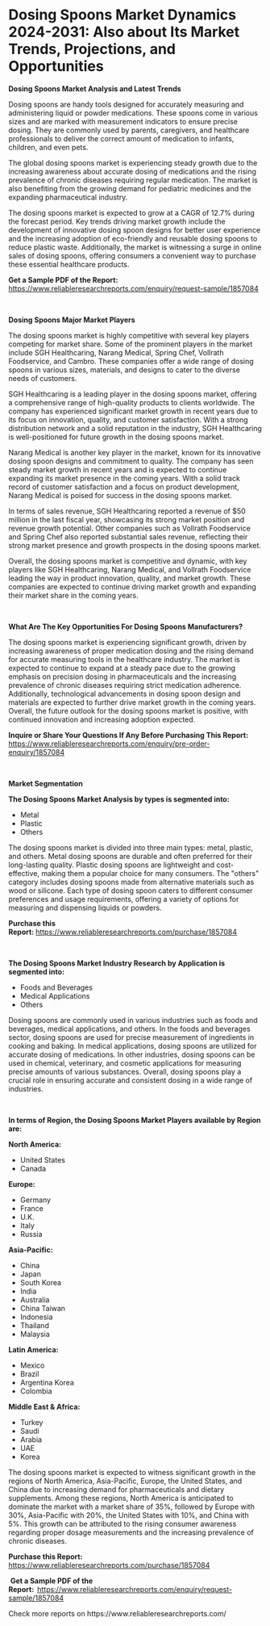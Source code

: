 <p><h1>Dosing Spoons Market Dynamics 2024-2031: Also about Its Market Trends, Projections, and Opportunities</h1></p><p><strong>Dosing Spoons Market Analysis and Latest Trends</strong></p>
<p><p>Dosing spoons are handy tools designed for accurately measuring and administering liquid or powder medications. These spoons come in various sizes and are marked with measurement indicators to ensure precise dosing. They are commonly used by parents, caregivers, and healthcare professionals to deliver the correct amount of medication to infants, children, and even pets.</p><p>The global dosing spoons market is experiencing steady growth due to the increasing awareness about accurate dosing of medications and the rising prevalence of chronic diseases requiring regular medication. The market is also benefiting from the growing demand for pediatric medicines and the expanding pharmaceutical industry.</p><p>The dosing spoons market is expected to grow at a CAGR of 12.7% during the forecast period. Key trends driving market growth include the development of innovative dosing spoon designs for better user experience and the increasing adoption of eco-friendly and reusable dosing spoons to reduce plastic waste. Additionally, the market is witnessing a surge in online sales of dosing spoons, offering consumers a convenient way to purchase these essential healthcare products.</p></p>
<p><strong>Get a Sample PDF of the Report:&nbsp;</strong> <a href="https://www.reliableresearchreports.com/enquiry/request-sample/1857084">https://www.reliableresearchreports.com/enquiry/request-sample/1857084</a></p>
<p>&nbsp;</p>
<p><strong>Dosing Spoons Major Market Players</strong></p>
<p><p>The dosing spoons market is highly competitive with several key players competing for market share. Some of the prominent players in the market include SGH Healthcaring, Narang Medical, Spring Chef, Vollrath Foodservice, and Cambro. These companies offer a wide range of dosing spoons in various sizes, materials, and designs to cater to the diverse needs of customers.</p><p>SGH Healthcaring is a leading player in the dosing spoons market, offering a comprehensive range of high-quality products to clients worldwide. The company has experienced significant market growth in recent years due to its focus on innovation, quality, and customer satisfaction. With a strong distribution network and a solid reputation in the industry, SGH Healthcaring is well-positioned for future growth in the dosing spoons market.</p><p>Narang Medical is another key player in the market, known for its innovative dosing spoon designs and commitment to quality. The company has seen steady market growth in recent years and is expected to continue expanding its market presence in the coming years. With a solid track record of customer satisfaction and a focus on product development, Narang Medical is poised for success in the dosing spoons market.</p><p>In terms of sales revenue, SGH Healthcaring reported a revenue of $50 million in the last fiscal year, showcasing its strong market position and revenue growth potential. Other companies such as Vollrath Foodservice and Spring Chef also reported substantial sales revenue, reflecting their strong market presence and growth prospects in the dosing spoons market.</p><p>Overall, the dosing spoons market is competitive and dynamic, with key players like SGH Healthcaring, Narang Medical, and Vollrath Foodservice leading the way in product innovation, quality, and market growth. These companies are expected to continue driving market growth and expanding their market share in the coming years.</p></p>
<p>&nbsp;</p>
<p><strong>What Are The Key Opportunities For Dosing Spoons Manufacturers?</strong></p>
<p><p>The dosing spoons market is experiencing significant growth, driven by increasing awareness of proper medication dosing and the rising demand for accurate measuring tools in the healthcare industry. The market is expected to continue to expand at a steady pace due to the growing emphasis on precision dosing in pharmaceuticals and the increasing prevalence of chronic diseases requiring strict medication adherence. Additionally, technological advancements in dosing spoon design and materials are expected to further drive market growth in the coming years. Overall, the future outlook for the dosing spoons market is positive, with continued innovation and increasing adoption expected.</p></p>
<p><strong>Inquire or Share Your Questions If Any Before Purchasing This Report:</strong> <a href="https://www.reliableresearchreports.com/enquiry/pre-order-enquiry/1857084">https://www.reliableresearchreports.com/enquiry/pre-order-enquiry/1857084</a></p>
<p>&nbsp;</p>
<p><strong>Market Segmentation</strong></p>
<p><strong>The Dosing Spoons Market Analysis by types is segmented into:</strong></p>
<p><ul><li>Metal</li><li>Plastic</li><li>Others</li></ul></p>
<p><p>The dosing spoons market is divided into three main types: metal, plastic, and others. Metal dosing spoons are durable and often preferred for their long-lasting quality. Plastic dosing spoons are lightweight and cost-effective, making them a popular choice for many consumers. The "others" category includes dosing spoons made from alternative materials such as wood or silicone. Each type of dosing spoon caters to different consumer preferences and usage requirements, offering a variety of options for measuring and dispensing liquids or powders.</p></p>
<p><strong>Purchase this Report:&nbsp;</strong><a href="https://www.reliableresearchreports.com/purchase/1857084">https://www.reliableresearchreports.com/purchase/1857084</a></p>
<p>&nbsp;</p>
<p><strong>The Dosing Spoons Market Industry Research by Application is segmented into:</strong></p>
<p><ul><li>Foods and Beverages</li><li>Medical Applications</li><li>Others</li></ul></p>
<p><p>Dosing spoons are commonly used in various industries such as foods and beverages, medical applications, and others. In the foods and beverages sector, dosing spoons are used for precise measurement of ingredients in cooking and baking. In medical applications, dosing spoons are utilized for accurate dosing of medications. In other industries, dosing spoons can be used in chemical, veterinary, and cosmetic applications for measuring precise amounts of various substances. Overall, dosing spoons play a crucial role in ensuring accurate and consistent dosing in a wide range of industries.</p></p>
<p>&nbsp;</p>
<p><strong>In terms of Region, the Dosing Spoons Market Players available by Region are:</strong></p>
<p>
    <p> <strong> North America: </strong>
        <ul>
            <li>United States</li>
            <li>Canada</li>
        </ul>
        </p> 
    <p> <strong> Europe: </strong>
        <ul>
            <li>Germany</li>
            <li>France</li>
            <li>U.K.</li>
            <li>Italy</li>
            <li>Russia</li>
        </ul>
        </p> 
    <p> <strong> Asia-Pacific: </strong>
        <ul>
            <li>China</li>
            <li>Japan</li>
            <li>South Korea</li>
            <li>India</li>
            <li>Australia</li>
            <li>China Taiwan</li>
            <li>Indonesia</li>
            <li>Thailand</li>
            <li>Malaysia</li>
        </ul>
        </p> 
    <p> <strong> Latin America: </strong>
        <ul>
            <li>Mexico</li>
            <li>Brazil</li>
            <li>Argentina Korea</li>
            <li>Colombia</li>
        </ul>
        </p> 
    <p> <strong> Middle East & Africa: </strong>
        <ul>
            <li>Turkey</li>
            <li>Saudi</li>
            <li>Arabia</li>
            <li>UAE</li>
            <li>Korea</li>
        </ul>
    </p>
    </p>
<p><p>The dosing spoons market is expected to witness significant growth in the regions of North America, Asia-Pacific, Europe, the United States, and China due to increasing demand for pharmaceuticals and dietary supplements. Among these regions, North America is anticipated to dominate the market with a market share of 35%, followed by Europe with 30%, Asia-Pacific with 20%, the United States with 10%, and China with 5%. This growth can be attributed to the rising consumer awareness regarding proper dosage measurements and the increasing prevalence of chronic diseases.</p></p>
<p><strong>Purchase this Report: </strong><a href="https://www.reliableresearchreports.com/purchase/1857084">https://www.reliableresearchreports.com/purchase/1857084</a></p>
<p>&nbsp;<strong>Get a Sample PDF of the Report:&nbsp;&nbsp;</strong><a href="https://www.reliableresearchreports.com/enquiry/request-sample/1857084">https://www.reliableresearchreports.com/enquiry/request-sample/1857084</a></p>
<p><strong></strong></p>
<p>Check more reports on https://www.reliableresearchreports.com/</p>